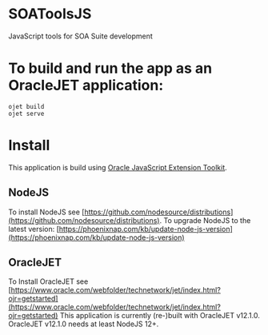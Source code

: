 # SOAToolsJS
JavaScript tools for SOA Suite development

# To build and run the app as an OracleJET application:
````
ojet build
ojet serve
````

# Install 
This application is build using [Oracle JavaScript Extension Toolkit](https://www.oracle.com/webfolder/technetwork/jet/index.html). 
## NodeJS
To install NodeJS see [https://github.com/nodesource/distributions](https://github.com/nodesource/distributions).
To upgrade NodeJS to the latest version: [https://phoenixnap.com/kb/update-node-js-version](https://phoenixnap.com/kb/update-node-js-version)

## OracleJET
To Install OracleJET see [https://www.oracle.com/webfolder/technetwork/jet/index.html?ojr=getstarted](https://www.oracle.com/webfolder/technetwork/jet/index.html?ojr=getstarted)
This application is currently (re-)built with OracleJET v12.1.0. 
OracleJET v12.1.0 needs at least NodeJS 12+.